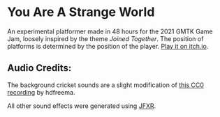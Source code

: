 # You Are A Strange World

An experimental platformer made in 48 hours for the 2021 GMTK Game Jam, loosely
inspired by the theme *Joined Together*.  The position of platforms is
determined by the position of the player.
[Play it on itch.io](https://averyhiebert.itch.io/you-are-a-strange-world).


## Audio Credits:

The background cricket sounds are a slight modification of
[this CC0 recording](https://freesound.org/people/hdfreema/sounds/333221/) by
hdfreema. 

All other sound effects were generated using
[JFXR](https://jfxr.frozenfractal.com/#).

